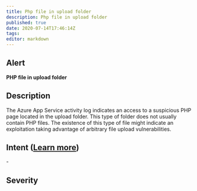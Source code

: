 ```yaml
---
title: Php file in upload folder
description: Php file in upload folder
published: true
date: 2020-07-14T17:46:14Z
tags:
editor: markdown
---
```


## Alert
**PHP file in upload folder**

## Description
The Azure App Service activity log indicates an access to a suspicious PHP page located in the upload folder. This type of folder does not usually contain PHP files. The existence of this type of file might indicate an exploitation taking advantage of arbitrary file upload vulnerabilities.

## Intent ([Learn more](/public/security/alerts/intentions.md))
\-

## Severity





